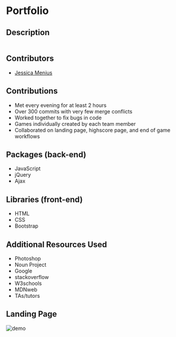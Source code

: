 # Portfolio

## Description


```

```

## Contributors
- [Jessica Menius](https://github.com/jessicamenius)

## Contributions

- Met every evening for at least 2 hours
- Over 300 commits with very few merge conflicts
- Worked together to fix bugs in code
- Games individually created by each team member
- Collaborated on landing page, highscore page, and end of game workflows


## Packages (back-end)

- JavaScript
- jQuery
- Ajax

## Libraries (front-end)

- HTML
- CSS
- Bootstrap

## Additional Resources Used

- Photoshop
- Noun Project
- Google
- stackoverflow
- W3schools
- MDNweb
- TAs/tutors

## Landing Page

![demo](assets/darkmode.gif)
